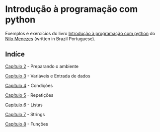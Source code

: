 # Introdução à programação com python

Exemplos e exercícios do livro [Introdução à programação com python](https://python.nilo.pro.br/) do [Nilo Menezes](https://twitter.com/lskbr) (written in Brazil Portuguese).

## Indíce

[Capítulo 2](https://github.com/leobiscassi/python-playground/tree/master/references/intro-prog-python/02-preparando-ambiente) - Preparando o ambiente

[Capítulo 3](https://github.com/leobiscassi/python-playground/tree/master/references/intro-prog-python/03-variaveis-e-entrada-dados) - Variáveis e Entrada de dados

[Capítulo 4](https://github.com/leobiscassi/python-playground/tree/master/references/intro-prog-python/04-condicoes) - Condições

[Capítulo 5](https://github.com/leobiscassi/python-playground/tree/master/references/intro-prog-python/05-repeticoes) - Repetições

[Capítulo 6](https://github.com/leobiscassi/python-playground/tree/master/references/intro-prog-python/06-listas) - Listas

[Capítulo 7](https://github.com/leobiscassi/python-playground/tree/master/references/intro-prog-python/07-strings) - Strings

[Capítulo 8](https://github.com/leobiscassi/python-playground/tree/master/references/intro-prog-python/08-funcoes) - Funções